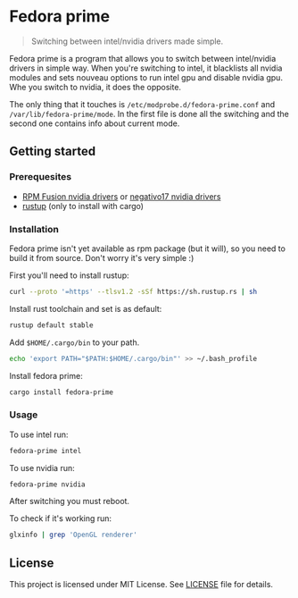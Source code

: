 # Fedora prime
> Switching between intel/nvidia drivers made simple.

Fedora prime is a program that allows you to switch between intel/nvidia drivers
in simple way. When you're switching to intel, it blacklists all nvidia modules
and sets nouveau options to run intel gpu and disable nvidia gpu. Whe you switch
to nvidia, it does the opposite.

The only thing that it touches is `/etc/modprobe.d/fedora-prime.conf` and
`/var/lib/fedora-prime/mode`. In the first file is done all the switching and
the second one contains info about current mode.

## Getting started

### Prerequesites

- [RPM Fusion nvidia drivers](https://rpmfusion.org/Howto/NVIDIA) or
  [negativo17 nvidia drivers](https://negativo17.org/nvidia-driver)
- [rustup](https://rustup.rs/) (only to install with cargo)

### Installation

Fedora prime isn't yet available as rpm package (but it will), so you need to
build it from source. Don't worry it's very simple :)

First you'll need to install rustup:

```sh
curl --proto '=https' --tlsv1.2 -sSf https://sh.rustup.rs | sh
```

Install rust toolchain and set is as default:

```sh
rustup default stable
```

Add `$HOME/.cargo/bin` to your path.

```sh
echo 'export PATH="$PATH:$HOME/.cargo/bin"' >> ~/.bash_profile
```

Install fedora prime:

```sh
cargo install fedora-prime
```

### Usage

To use intel run:

```sh
fedora-prime intel
```

To use nvidia run:

```sh
fedora-prime nvidia
```

After switching you must reboot.

To check if it's working run:

```sh
glxinfo | grep 'OpenGL renderer'
```

## License

This project is licensed under MIT License. See [LICENSE](LICENSE) file for
details.
